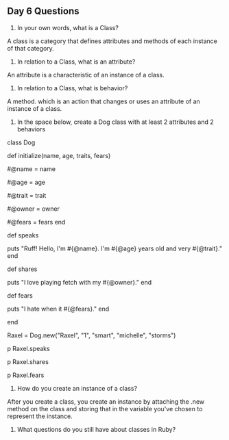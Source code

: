 ## Day 6 Questions

1. In your own words, what is a Class?

A class is a category that defines attributes and methods of each instance of that category.

1. In relation to a Class, what is an attribute?

An attribute is a characteristic of an instance of a class.

1. In relation to a Class, what is behavior?

A method. which is an action that changes or uses an attribute of an instance of a class.

1. In the space below, create a Dog class with at least 2 attributes and 2 behaviors

class Dog

def initialize(name, age, traits, fears)

#@name = name

#@age = age

#@trait = trait

#@owner =  owner

#@fears = fears
end

def speaks

puts "Ruff! Hello, I'm #{@name}. I'm #{@age} years old and very #{@trait}."
end

def shares

puts "I love playing fetch with my #{@owner}."
end

def fears

puts "I hate when it #{@fears}."
end

end

Raxel = Dog.new("Raxel", "1", "smart", "michelle", "storms")

p Raxel.speaks

p Raxel.shares

p Raxel.fears



1. How do you create an instance of a class?

After you create a class, you create an instance by attaching the .new method on the class and storing that in the variable you've chosen to represent the instance.

1. What questions do you still have about classes in Ruby?
